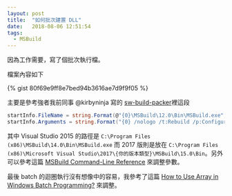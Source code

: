 ```yaml
---
layout: post
title:  "如何批次建置 DLL"
date:   2018-08-06 12:51:54
tags:  
  - MSBuild
---
```


因為工作需要，寫了個批次執行檔。

<!-- more -->

檔案內容如下

{% gist 80f69e9ff8e7bed94b3616ae7d9f9f05 %}

主要是參考強者我前同事 @kirbyninja 寫的 [sw-build-packer](https://github.com/kirbyninja/sw-build-packer)裡這段

``` cs
startInfo.FileName = string.Format(@"{0}\MSBuild\12.0\Bin\MSBuild.exe", Environment.GetFolderPath(Environment.SpecialFolder.ProgramFilesX86));
startInfo.Arguments = string.Format("{0} /nologo /t:Rebuild /p:Configuration=Debug /v:q /clp:ErrorsOnly",solutionFileName);
```

其中 Visual Studio 2015 的路徑是 `C:\Program Files (x86)\MSBuild\14.0\Bin\MSBuild.exe` 而 2017 版則是放在 `C:\Program Files (x86)\Microsoft Visual Studio\2017\{你的版本類型}\MSBuild\15.0\Bin`。另外可以參考這篇 [MSBuild Command-Line Reference](https://msdn.microsoft.com/zh-tw/library/ms164311.aspx) 來調整參數。

最後 batch 的迴圈執行沒有想像中的容易，我參考了這篇 [How to Use Array in Windows Batch Programming?](https://helloacm.com/how-to-use-array-in-windows-batch-programming/) 來調整。